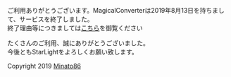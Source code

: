 ご利用ありがとうございます。MagicalConverterは2019年8月13日を持ちまして、サービスを終了しました。   
終了理由等につきましては[こちら](https://lab.m86.work/2019/08/magicalconverter.html)を御覧ください

たくさんのご利用、誠にありがとうございました。  
今後ともStarLightをよろしくお願い致します。

Copyright 2019 [Minato86](https://minato86.me/)